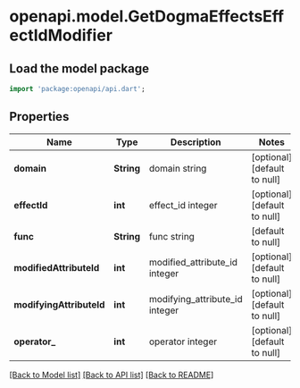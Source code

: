 # openapi.model.GetDogmaEffectsEffectIdModifier

## Load the model package
```dart
import 'package:openapi/api.dart';
```

## Properties
Name | Type | Description | Notes
------------ | ------------- | ------------- | -------------
**domain** | **String** | domain string | [optional] [default to null]
**effectId** | **int** | effect_id integer | [optional] [default to null]
**func** | **String** | func string | [default to null]
**modifiedAttributeId** | **int** | modified_attribute_id integer | [optional] [default to null]
**modifyingAttributeId** | **int** | modifying_attribute_id integer | [optional] [default to null]
**operator_** | **int** | operator integer | [optional] [default to null]

[[Back to Model list]](../README.md#documentation-for-models) [[Back to API list]](../README.md#documentation-for-api-endpoints) [[Back to README]](../README.md)


